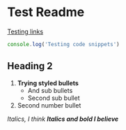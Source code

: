 # Test Readme
[Testing links](google.com)
```javascript
console.log('Testing code snippets')
```
## Heading 2
1. **Trying styled bullets**
    * And sub bullets
    * Second sub bullet
2. Second number bullet

*Italics, I think*
***Italics and bold I believe***